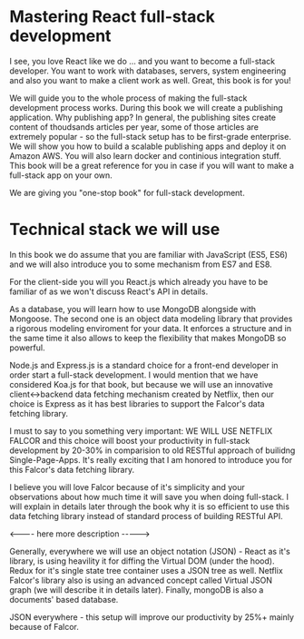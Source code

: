 # Mastering React full-stack development

I see, you love React like we do ... and you want to become a full-stack developer. You want to work with databases, servers, system engineering and also you want to make a client work as well. Great, this book is for you!

We will guide you to the whole process of making the full-stack development process works. During this book we will create a publishing application. Why publishing app? In general, the publishing sites create content of thoudsands articles per year, some of those articles are extremely popular - so the full-stack setup has to be first-grade enterprise. We will show you how to build a scalable publishing apps and deploy it on Amazon AWS. You will also learn docker and continious integration stuff. This book will be a great reference for you in case if you will want to make a full-stack app on your own.

We are giving you "one-stop book" for full-stack development. 

# Technical stack we will use
In this book we do assume that you are familiar with JavaScript (ES5, ES6) and we will also introduce you to some mechanism from ES7 and ES8. 

For the client-side you will you React.js which already you have to be familiar of as we won't discuss React's API in details.

As a database, you will learn how to use MongoDB alongside with Mongoose. The second one is an object data modeling library that provides a rigorous modeling enviroment for your data. It enforces a structure and in the same time it also allows to keep the flexibility that makes MongoDB so powerful.

Node.js and Express.js is a standard choice for a front-end developer in order start a full-stack development. I would mention that we have considered Koa.js for that book, but because we will use an innovative client<->backend data fetching mechanism created by Netflix, then our choice is Express as it has best libraries to support the Falcor's data fetching library.

I must to say to you something very important: WE WILL USE NETFLIX FALCOR and this choice will boost your productivity in full-stack development by 20-30% in comparision to old RESTful approach of builidng Single-Page-Apps. It's really exciting that I am honored to introduce you for this Falcor's data fetching library. 

I believe you will love Falcor because of it's simplicity and your observations about how much time it will save you when doing full-stack. I will explain in details later through the book why it is so efficient to use this data fetching library instead of standard process of building RESTful API.



<---- here more description ----->

Generally, everywhere we will use an object notation (JSON) - React as it's library, is using heavility it for diffing the Virtual DOM (under the hood). Redux for it's single state tree container uses a JSON tree as well. Netflix Falcor's library also is using an advanced concept called Virtual JSON graph (we will describe it in details later). Finally, mongoDB is also a documents' based database. 

JSON everywhere - this setup will improve our productivity by 25%+ mainly because of Falcor.

